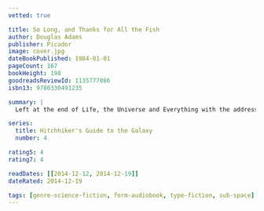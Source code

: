 ```yaml
---
vetted: true

title: So Long, and Thanks for All the Fish
author: Douglas Adams
publisher: Picador
image: cover.jpg
dateBookPublished: 1984-01-01
pageCount: 167
bookHeight: 198
goodreadsReviewId: 1135777086
isbn13: 9780330491235

summary: |
  Left at the end of Life, the Universe and Everything with the address for God's Final Message To His Creation, Arthur Dent let this crucial information slip his mind. He tries everything to jog his memory - meditation, mind-reading, hitting himself about the head with blunt objects. But none of it works. Of course, as everyone knows, the answer lies in making life flash before your eyes…

series:
  title: Hitchhiker's Guide to the Galaxy
  number: 4

rating5: 4
rating7: 4

readDates: [[2014-12-12, 2014-12-19]]
dateRated: 2014-12-19

tags: [genre-science-fiction, form-audiobook, type-fiction, sub-space]
---
```

